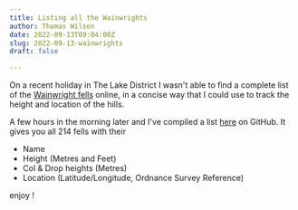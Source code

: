 ```yaml
---
title: Listing all the Wainwrights
author: Thomas Wilson
date: 2022-09-13T09:04:00Z
slug: 2022-09-13-wainwrights
draft: false

---
```


On a recent holiday in The Lake District I wasn't able to find a complete list of the [Wainwright fells](https://en.wikipedia.org/wiki/List_of_Wainwrights) online, in a concise way that I could use to track the height and location of the hills.  

A few hours in the morning later and I've compiled a list [here](https://github.com/thomaswilsonxyz/wainwright-peaks) on GitHub.  It gives you all 214 fells with their

* Name
* Height (Metres and Feet)
* Col & Drop heights (Metres)
* Location (Latitude/Longitude, Ordnance Survey Reference)

enjoy !
